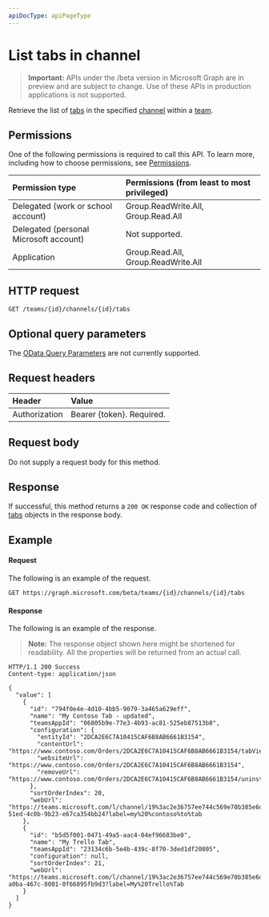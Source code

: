 ```yaml
---
apiDocType: apiPageType
---
```

# List tabs in channel

> **Important:** APIs under the /beta version in Microsoft Graph are in preview and are subject to change. Use of these APIs in production applications is not supported.

Retrieve the list of [tabs](../resources/teamstab.md) in the specified [channel](../resources/channel.md) within a [team](../resources/team.md). 

## Permissions
One of the following permissions is required to call this API. To learn more, including how to choose permissions, see [Permissions](../../../concepts/permissions_reference.md).

|Permission type      | Permissions (from least to most privileged)              |
|:--------------------|:---------------------------------------------------------|
|Delegated (work or school account) | Group.ReadWrite.All, Group.Read.All    |
|Delegated (personal Microsoft account) | Not supported.    |
| Application                            | Group.Read.All, Group.ReadWrite.All         |

## HTTP request
```http
GET /teams/{id}/channels/{id}/tabs
```


## Optional query parameters
The [OData Query Parameters](https://developer.microsoft.com/graph/docs/concepts/query_parameters) are not currently supported.

## Request headers
| Header       | Value |
|:---------------|:--------|
| Authorization  | Bearer {token}. Required.  |

## Request body
Do not supply a request body for this method.

## Response
If successful, this method returns a `200 OK` response code and collection of [tabs](../resources/teamstab.md) objects in the response body.

## Example
#### Request
The following is an example of the request.
```http
GET https://graph.microsoft.com/beta/teams/{id}/channels/{id}/tabs
```

#### Response
The following is an example of the response.
>**Note:** The response object shown here might be shortened for readability. All the properties will be returned from an actual call.
```http
HTTP/1.1 200 Success
Content-type: application/json

{
  "value": [
    {
      "id": "794f0e4e-4d10-4bb5-9079-3a465a629eff",
      "name": "My Contoso Tab - updated",
      "teamsAppId": "06805b9e-77e3-4b93-ac81-525eb87513b8",
      "configuration": {
        "entityId": "2DCA2E6C7A10415CAF6B8AB6661B3154",
        "contentUrl": "https://www.contoso.com/Orders/2DCA2E6C7A10415CAF6B8AB6661B3154/tabView",
        "websiteUrl": "https://www.contoso.com/Orders/2DCA2E6C7A10415CAF6B8AB6661B3154",
        "removeUrl": "https://www.contoso.com/Orders/2DCA2E6C7A10415CAF6B8AB6661B3154/uninstallTab"
      },
      "sortOrderIndex": 20,
      "webUrl": "https://teams.microsoft.com/l/channel/19%3ac2e36757ee744c569e70b385e6dd79b6%40thread.skype/tab%3a%3afd736d46-51ed-4c0b-9b23-e67ca354bb24?label=my%20%contoso%to%tab
    },
    {
      "id": "b5d5f001-0471-49a5-aac4-04ef96683be0",
      "name": "My Trello Tab",
      "teamsAppId": "23134c6b-5e4b-439c-8f70-3ded1df20805",
      "configuration": null,
      "sortOrderIndex": 21,
      "webUrl": "https://teams.microsoft.com/l/channel/19%3ac2e36757ee744c569e70b385e6dd79b6%40thread.skype/tab%3a%3a3709b35c-a0ba-467c-8001-0f66895fb9d3?label=My%20Trello%Tab
    }
  ]
}
```
<!-- uuid: 8fcb5dbc-d5aa-4681-8e31-b001d5168d79
2015-10-25 14:57:30 UTC -->
<!-- {
  "type": "#page.annotation",
  "description": "List all tabs in channel",
  "keywords": "",
  "section": "documentation",
  "tocPath": ""
}-->
